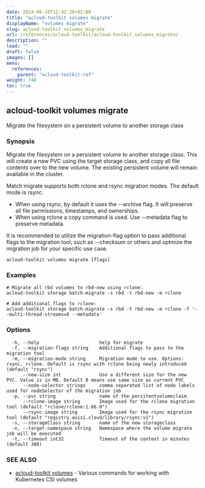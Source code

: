 ```yaml
---
date: 2024-06-18T12:42:26+02:00
title: "acloud-toolkit volumes migrate"
displayName: "volumes migrate"
slug: acloud-toolkit_volumes_migrate
url: /references/acloud-toolkit/acloud-toolkit_volumes_migrate/
description: ""
lead: ""
draft: false
images: []
menu:
  references:
    parent: "acloud-toolkit-ref"
weight: 748
toc: true
---
```

## acloud-toolkit volumes migrate

Migrate the filesystem on a persistent volume to another storage class

### Synopsis

Migrate the filesystem on a persistent volume to another storage class.
This will create a new PVC using the target storage class, and copy all file contents over to the new volume. The existing persistent volume will remain available in the cluster.

Match migrate supports both rclone and rsync migration modes. The default mode is rsync.
- When using rsync, by default it uses the --archive flag. It will preserve all file permissions, timestamps, and ownerships.
- When using rclone a copy command is used. Use --metadata flag to preserve metadata.

It is recommended to utilize the migration-flag option to pass additional flags to the migration tool, such as --checksum or others and optmize the migration job for your specific use case.


```
acloud-toolkit volumes migrate [flags]
```

### Examples

```
# Migrate all rbd volumes to rbd-new using rclone:
acloud-toolkit storage batch-migrate -s rbd -t rbd-new -m rclone

# Add additional flags to rclone:
acloud-toolkit storage batch-migrate -s rbd -t rbd-new -m rclone -f '--multi-thread-streams=8 --metadata'

```

### Options

```
  -h, --help                      help for migrate
  -f, --migration-flags string    Additional flags to pass to the migration tool
  -m, --migration-mode string     Migration mode to use. Options: rsync, rclone. Default is rsync with rclone being newly introduced (default "rsync")
      --new-size int              Use a different size for the new PVC. Value is in MB. Default 0 means use same size as current PVC
      --node-selector strings     comma separated list of node labels used for nodeSelector of the migration job
  -p, --pvc string                name of the persitentvolumeclaim
      --rclone-image string       Image used for the rclone migration tool (default "rclone/rclone:1.66.0")
      --rsync-image string        Image used for the rsync migration tool (default "registry.avisi.cloud/library/rsync:v1")
  -s, --storageClass string       name of the new storageclass
  -n, --target-namespace string   Namespace where the volume migrate job will be executed
  -t, --timeout int32             Timeout of the context in minutes (default 300)
```

### SEE ALSO

* [acloud-toolkit volumes](/references/acloud-toolkit/acloud-toolkit_volumes/)	 - Various commands for working with Kubernetes CSI volumes

